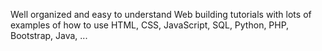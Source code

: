 Well organized and easy to understand Web building tutorials with lots of examples of how to use HTML, CSS, JavaScript, SQL, Python, PHP, Bootstrap, Java, ...
